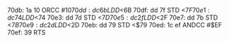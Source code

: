 70db: 1a 10  ORCC   #$10
70dd: dc 6b  LDD    <$6B
70df: dd 7f  STD    <$7F
70e1: dc 74  LDD    <$74
70e3: dd 7d  STD    <$7D
70e5: dc 2f  LDD    <$2F
70e7: dd 7b  STD    <$7B
70e9: dc 2d  LDD    <$2D
70eb: dd 79  STD    <$79
70ed: 1c ef  ANDCC  #$EF
70ef: 39     RTS
